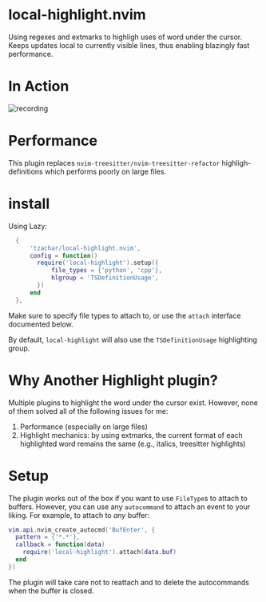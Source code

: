 # local-highlight.nvim

Using regexes and extmarks to highligh uses of word under the cursor.
Keeps updates local to currently visible lines, thus enabling blazingly fast performance.
# In Action

![recording](https://user-images.githubusercontent.com/4946827/217664452-eb79ff0c-fa91-4d24-adcd-519faf4a2785.gif)

# Performance

This plugin replaces `nvim-treesitter/nvim-treesitter-refactor`
highligh-definitions which performs poorly on large files.

# install

Using Lazy:

```lua
  {
      'tzachar/local-highlight.nvim',
      config = function()
        require('local-highlight').setup({
            file_types = {'python', 'cpp'},
            hlgroup = 'TSDefinitionUsage',
        })
      end
  },
```

Make sure to specify file types to attach to, or use the `attach` interface
documented below. 

By default, `local-highlight` will also use the `TSDefinitionUsage` highlighting
group.

# Why Another Highlight plugin?

Multiple plugins to highlight the word under the cursor exist. However, none of them solved all of the following issues for me:
1. Performance (especially on large files)
2. Highlight mechanics: by using extmarks, the current format of each highlighted word remains the same (e.g., italics, treesitter highlights)

# Setup

The plugin works out of the box if you want to use `FileType`s to attach to
buffers. However, you can use any `autocommand` to attach an event to your liking. For
example, to attach to *any* buffer:

```lua
vim.api.nvim_create_autocmd('BufEnter', {
  pattern = {'*.*'},
  callback = function(data)
    require('local-highlight').attach(data.buf)
  end
})
```

The plugin will take care not to reattach and to delete the autocommands when
the buffer is closed.
